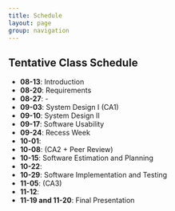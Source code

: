 ```yaml
---
title: Schedule
layout: page
group: navigation
---
```


## Tentative Class Schedule

* **08-13**: Introduction
* **08-20**: Requirements
* **08-27**: -
* **09-03**: System Design I (CA1)
* **09-10**: System Design II
* **09-17**: Software Usability
* **09-24**: Recess Week
* **10-01**: 
* **10-08**: (CA2 + Peer Review)
* **10-15**: Software Estimation and Planning
* **10-22**:
* **10-29**: Software Implementation and Testing
* **11-05**: (CA3)
* **11-12**:
* **11-19 and 11-20**: Final Presentation
